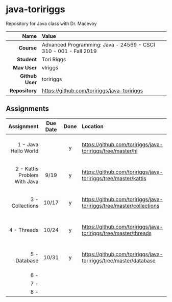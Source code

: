 # java-toririggs

Repository for Java class with Dr. Macevoy

| Name | Value |
|---:|:---|
| **Course** | Advanced Programming: Java - 24569 - CSCI 310 - 001 - Fall 2019 |
| **Student** | Tori Riggs |
| **Mav User**            | vlriggs |
| **Github User**         | toririggs |
| **Repository**          | https://github.com/toririggs/java-toririggs |

## Assignments

| Assignment | Due Date | Done | Location | Notes |
|-----------:|:--------:|:----:|:---------|:------|
| 1 - Java Hello World |  |  y   | https://github.com/toririggs/java-toririggs/tree/master/hi | Create a Hello World app with Java |
| 2 - Kattis Problem With Java  | 9/19 |  y  |  https://github.com/toririggs/java-toririggs/tree/master/kattis  |  Solve a Kattis problem using Java  |
| 3 - Collections  |  10/17  |  y  |  https://github.com/toririggs/java-toririggs/tree/master/collections  |  Create a program using HashSet  |
| 4 - Threads  | 10/24 |  y  | https://github.com/toririggs/java-toririggs/tree/master/threads | Create a program utilizing threads |
| 5 - Database  | 10/31 |  y  | https://github.com/toririggs/java-toririggs/tree/master/database | Create a program incorporating a database |
| 6 -   |  |    |  |  |
| 7 -   |  |    |  |  |
| 8 -   |  |    |  |  |
